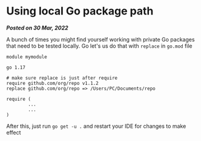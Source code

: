 # Using local Go package path
**_Posted on 30 Mar, 2022_**

A bunch of times you might find yourself working with private Go packages that need to be tested locally.
Go let's us do that with `replace` in `go.mod` file

```
module mymodule

go 1.17

# make sure replace is just after require
require github.com/org/repo v1.1.2
replace github.com/org/repo => /Users/PC/Documents/repo

require (
        ...
        ...
)
```

After this, just run `go get -u .` and restart your IDE for changes to make effect

